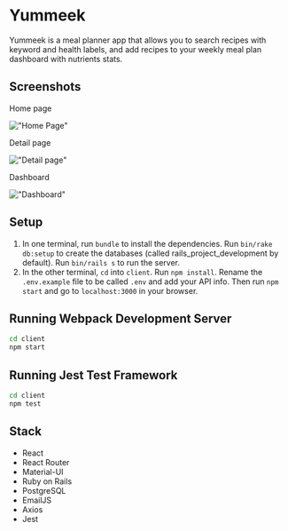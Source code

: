 # Yummeek

Yummeek is a meal planner app that allows you to search recipes with keyword and health labels, and add recipes to your weekly meal plan dashboard with nutrients stats.

## Screenshots

Home page

!["Home Page"](https://github.com/wangxx1412/yumeek/blob/master/client/src/assets/image/homepage.png)

Detail page

!["Detail page"](https://github.com/wangxx1412/yumeek/blob/master/client/src/assets/image/details.png)

Dashboard

!["Dashboard"](https://github.com/wangxx1412/yumeek/blob/master/client/src/assets/image/dashboard.png)

## Setup

1. In one terminal, run `bundle` to install the dependencies. Run `bin/rake db:setup` to create the databases (called rails_project_development by default). Run `bin/rails s` to run the server.
2. In the other terminal, `cd` into `client`. Run `npm install`. Rename the `.env.example` file to be called `.env` and add your API info. Then run `npm start` and go to `localhost:3000` in your browser.

## Running Webpack Development Server

```sh
cd client
npm start
```

## Running Jest Test Framework

```sh
cd client
npm test
```

## Stack

- React
- React Router
- Material-UI
- Ruby on Rails
- PostgreSQL
- EmailJS
- Axios
- Jest

